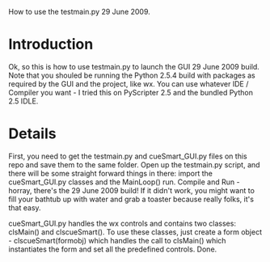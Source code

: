 How to use the testmain.py 29 June 2009.

# Introduction #
Ok, so this is how to use testmain.py to launch the GUI 29 June 2009 build.  Note that you shouled be running the Python 2.5.4 build with packages as required by the GUI and the project, like wx.  You can use whatever IDE / Compiler you want - I tried this on PyScripter 2.5 and the bundled Python 2.5 IDLE.


# Details #

First, you need to get the testmain.py and cueSmart\_GUI.py files on this repo and save them to the same folder.  Open up the testmain.py script, and there will be some straight forward things in there: import the cueSmart\_GUI.py classes and the MainLoop() run.  Compile and Run - horray, there's the 29 June 2009 build!  If it didn't work, you might want to fill your bathtub up with water and grab a toaster because really folks, it's that easy.

cueSmart\_GUI.py handles the wx controls and contains two classes: clsMain() and clscueSmart().  To use these classes, just create a form object - clscueSmart(formobj) which handles the call to clsMain() which instantiates the form and set all the predefined controls. Done.